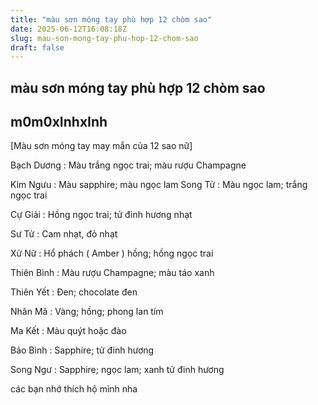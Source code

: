 ```yaml
---
title: "màu sơn móng tay phù hợp 12 chòm sao"
date: 2025-06-12T16:08:18Z
slug: mau-son-mong-tay-phu-hop-12-chom-sao
draft: false
---
```


## màu sơn móng tay phù hợp 12 chòm sao

## m0m0xInhxInh

[Màu sơn móng tay may mắn của 12 sao nữ]

Bạch Dương : Màu trắng ngọc trai; màu rượu Champagne

Kim Ngưu : Màu sapphire; màu ngọc lam
Song Tử : Màu ngọc lam; trắng ngọc trai

Cự Giải : Hồng ngọc trai; tử đinh hương nhạt

Sư Tử : Cam nhạt, đỏ nhạt

Xử Nữ : Hổ phách ( Amber ) hồng; hồng ngọc trai

Thiên Bình : Màu rượu Champagne; màu táo xanh

Thiên Yết : Đen; chocolate đen

Nhân Mã : Vàng; hồng; phong lan tím

Ma Kết : Màu quýt hoặc đào

Bảo Bình : Sapphire; tử đinh hương

Song Ngư : Sapphire; ngọc lam; xanh tử đinh hương
 
các bạn nhớ thích hộ mình nha